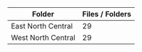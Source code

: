 | Folder             |   Files / Folders |
|--------------------|-------------------|
| East North Central |                29 |
| West North Central |                29 |